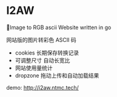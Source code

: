 # I2AW
🎢Image to RGB ascii Website written in go

网站版的图片转彩色 ASCII 码
- cookies 长期保存转换记录
- 可调整尺寸 自动长宽比
- 网站使用量统计
- dropzone 拖动上传和自动加载结果

demo: http://i2aw.ntmc.tech/
